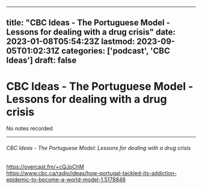 
---
title: "CBC Ideas - The Portuguese Model - Lessons for dealing with a drug crisis"
date: 2023-01-08T05:54:23Z
lastmod: 2023-09-05T01:02:31Z
categories: ['podcast', 'CBC Ideas']
draft: false
---


# CBC Ideas - The Portuguese Model - Lessons for dealing with a drug crisis

No notes recorded

- - -
###### CBC Ideas - The Portuguese Model: Lessons for dealing with a drug crisis

https://overcast.fm/+cQJpChM  
https://www.cbc.ca/radio/ideas/how-portugal-tackled-its-addiction-epidemic-to-become-a-world-model-1.5178848

<!-- #public #podcast #CBC Ideas# -->

<!-- {BearID:0120CEAD-F552-4119-813B-3BD05C00B9B1-28016-00002D97C8FAFA8C} -->
